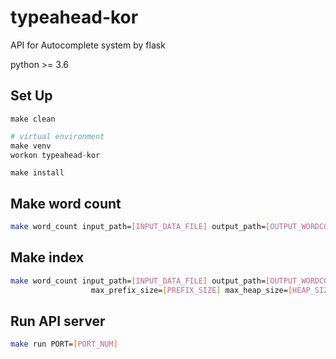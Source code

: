 # typeahead-kor

API for Autocomplete system by flask

python >= 3.6

## Set Up
~~~
make clean
~~~
~~~python
# virtual environment
make venv
workon typeahead-kor
~~~
~~~
make install
~~~

## Make word count
~~~sh
make word_count input_path=[INPUT_DATA_FILE] output_path=[OUTPUT_WORDCOUNT_FILE]
~~~

## Make index
~~~sh
make word_count input_path=[INPUT_DATA_FILE] output_path=[OUTPUT_WORDCOUNT_FILE] \
                  max_prefix_size=[PREFIX_SIZE] max_heap_size=[HEAP_SIZE]
~~~

## Run API server
~~~sh
make run PORT=[PORT_NUM]
~~~
